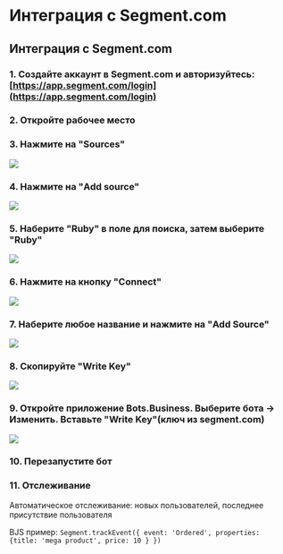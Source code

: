 # Интеграция с Segment.com

## Интеграция с Segment.com

### 1. Создайте аккаунт в Segment.com и авторизуйтесь: [https://app.segment.com/login](https://app.segment.com/login)

### 2. Откройте рабочее место

### 3. Нажмите на "Sources"

[![](https://camo.githubusercontent.com/3edc620a7b362530a6724b30cc94de002177dc1d/68747470733a2f2f692e696d6775722e636f6d2f6e574c657a74642e706e67)](https://camo.githubusercontent.com/3edc620a7b362530a6724b30cc94de002177dc1d/68747470733a2f2f692e696d6775722e636f6d2f6e574c657a74642e706e67)

### 4. Нажмите на "Add source"

[![](https://camo.githubusercontent.com/d1da8718cbbebc401d008f658605937b18a48d48/68747470733a2f2f692e696d6775722e636f6d2f595243414146452e706e67)](https://camo.githubusercontent.com/d1da8718cbbebc401d008f658605937b18a48d48/68747470733a2f2f692e696d6775722e636f6d2f595243414146452e706e67)

### 5. Наберите "Ruby" в поле для поиска, затем выберите "Ruby"

[![](https://camo.githubusercontent.com/fe5f49dfb73264335235952b1eddc57e2a2a1bdb/68747470733a2f2f692e696d6775722e636f6d2f554d757766636a2e706e67)](https://camo.githubusercontent.com/fe5f49dfb73264335235952b1eddc57e2a2a1bdb/68747470733a2f2f692e696d6775722e636f6d2f554d757766636a2e706e67)

### 6. Нажмите на кнопку "Connect"

[![](https://camo.githubusercontent.com/ed6f1023450c3571d0c4bb5f7c9f666dc6759e86/68747470733a2f2f692e696d6775722e636f6d2f583478674875572e706e67)](https://camo.githubusercontent.com/ed6f1023450c3571d0c4bb5f7c9f666dc6759e86/68747470733a2f2f692e696d6775722e636f6d2f583478674875572e706e67)

### 7. Наберите любое название и нажмите на "Add Source"

[![](https://camo.githubusercontent.com/76cfcaeeb00e94989ae37694088469fe229fb74a/68747470733a2f2f692e696d6775722e636f6d2f5468796d33504f2e706e67)](https://camo.githubusercontent.com/76cfcaeeb00e94989ae37694088469fe229fb74a/68747470733a2f2f692e696d6775722e636f6d2f5468796d33504f2e706e67)

### 8. Скопируйте "Write Key"

[![](https://camo.githubusercontent.com/8f09fbf314da0b6106a61e597b0719c95c1f119f/68747470733a2f2f692e696d6775722e636f6d2f6466476e6c46662e706e67)](https://camo.githubusercontent.com/8f09fbf314da0b6106a61e597b0719c95c1f119f/68747470733a2f2f692e696d6775722e636f6d2f6466476e6c46662e706e67)

### 9. Откройте приложение Bots.Business. Выберите бота -&gt; Изменить. Вставьте "Write Key"(ключ из segment.com)

[![](https://camo.githubusercontent.com/dffbae5ced5459082dd294c5cc5a2f2fb8b82bb6/68747470733a2f2f692e696d6775722e636f6d2f47307742366c532e706e67)](https://camo.githubusercontent.com/dffbae5ced5459082dd294c5cc5a2f2fb8b82bb6/68747470733a2f2f692e696d6775722e636f6d2f47307742366c532e706e67)

### 10. Перезапустите бот

### 11. Отслеживание

Автоматическое отслеживание: новых пользователей, последнее присутствие пользователя

BJS пример: `Segment.trackEvent({ event: 'Ordered', properties: {title: 'mega product', price: 10 } })`

